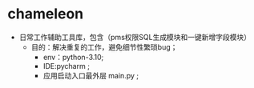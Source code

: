 # chameleon

- 日常工作辅助工具库，包含（pms权限SQL生成模块和一键新增字段模块）
    - 目的：解决重复的工作，避免细节性繁琐bug；
        - env：python-3.10;
        - IDE:pycharm ;
        - 应用启动入口最外层 main.py ;
